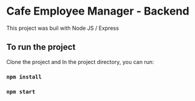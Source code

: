 # Cafe Employee Manager - Backend

This project was buil with Node JS / Express

## To run the project

Clone the project and In the project directory, you can run:

### `npm install`
### `npm start`

